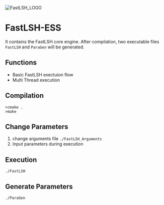 ![FastLSH_LOGO](https://cloud.githubusercontent.com/assets/11495951/24863839/066e138c-1e35-11e7-914f-6fa56a334d2f.png)
# FastLSH-ESS
It contains the FastLSH core engine. After compilation, two executable files `FastLSH` and `ParaGen` will be generated.

## Functions
* Basic FastLSH exectuion flow
* Multi Thread execution

## Compilation 
    >cmake .
    >make

## Change Parameters
1. change arguments file `./FastLSH_Arguments`
2. Input parameters during execution

## Execution
    ./FastLSH
    
## Generate Parameters
    ./ParaGen





